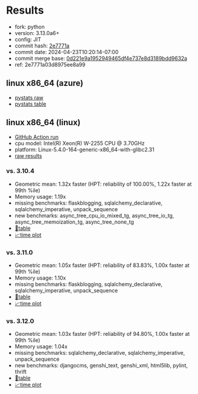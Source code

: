 # Results

- fork: python
- version: 3.13.0a6+
- config: JIT
- commit hash: [2e7771a](https://github.com/python/cpython/commit/2e7771a)
- commit date: 2024-04-23T10:20:14-07:00
- commit merge base: [0d221e9a1952949465df4e737e8d3189bdd9632a](https://github.com/python/cpython/commit/0d221e9a1952949465df4e737e8d3189bdd9632a)
- ref: 2e7771a03d8975ee8a99

## linux x86_64 (azure)

- [pystats raw](bm-20240423-azure-x86_64-python-2e7771a03d8975ee8a99-3.13.0a6%2B-2e7771a-pystats.json)
- [pystats table](bm-20240423-azure-x86_64-python-2e7771a03d8975ee8a99-3.13.0a6%2B-2e7771a-pystats.md)

## linux x86_64 (linux)

- [GitHub Action run](https://github.com/faster-cpython/benchmarking/actions/runs/8805734379)
- cpu model: Intel(R) Xeon(R) W-2255 CPU @ 3.70GHz
- platform: Linux-5.4.0-164-generic-x86_64-with-glibc2.31
- [raw results](bm-20240423-linux-x86_64-python-2e7771a03d8975ee8a99-3.13.0a6%2B-2e7771a.json)

### vs. 3.10.4

- Geometric mean: 1.32x faster (HPT: reliability of 100.00%, 1.22x faster at 99th %ile)
- Memory usage: 1.19x
- missing benchmarks: flaskblogging, sqlalchemy_declarative, sqlalchemy_imperative, unpack_sequence
- new benchmarks: async_tree_cpu_io_mixed_tg, async_tree_io_tg, async_tree_memoization_tg, async_tree_none_tg
- [📄table](bm-20240423-linux-x86_64-python-2e7771a03d8975ee8a99-3.13.0a6%2B-2e7771a-vs-3.10.4.md)
- [📈time plot](bm-20240423-linux-x86_64-python-2e7771a03d8975ee8a99-3.13.0a6%2B-2e7771a-vs-3.10.4.png)

### vs. 3.11.0

- Geometric mean: 1.05x faster (HPT: reliability of 83.83%, 1.00x faster at 99th %ile)
- Memory usage: 1.10x
- missing benchmarks: flaskblogging, sqlalchemy_declarative, sqlalchemy_imperative, unpack_sequence
- [📄table](bm-20240423-linux-x86_64-python-2e7771a03d8975ee8a99-3.13.0a6%2B-2e7771a-vs-3.11.0.md)
- [📈time plot](bm-20240423-linux-x86_64-python-2e7771a03d8975ee8a99-3.13.0a6%2B-2e7771a-vs-3.11.0.png)

### vs. 3.12.0

- Geometric mean: 1.03x faster (HPT: reliability of 94.80%, 1.00x faster at 99th %ile)
- Memory usage: 1.04x
- missing benchmarks: sqlalchemy_declarative, sqlalchemy_imperative, unpack_sequence
- new benchmarks: djangocms, genshi_text, genshi_xml, html5lib, pylint, thrift
- [📄table](bm-20240423-linux-x86_64-python-2e7771a03d8975ee8a99-3.13.0a6%2B-2e7771a-vs-3.12.0.md)
- [📈time plot](bm-20240423-linux-x86_64-python-2e7771a03d8975ee8a99-3.13.0a6%2B-2e7771a-vs-3.12.0.png)

